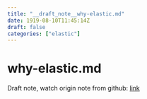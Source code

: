 ```yaml
---
title: "__draft_note__why-elastic.md"
date: 1919-08-10T11:45:14Z
draft: false
categories: ["elastic"]
---
```


# why-elastic.md

Draft note, watch origin note from github: [link](https://github.com/tinghaolai/just-random-note/blob/master/elastic/why-elastic.md)